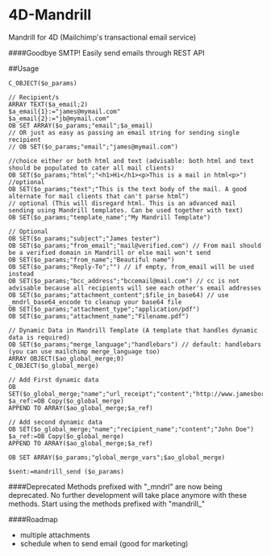 # 4D-Mandrill
Mandrill for 4D (Mailchimp's transactional email service)

####Goodbye SMTP! Easily send emails through REST API

##Usage

```
C_OBJECT($o_params)

// Recipient/s
ARRAY TEXT($a_email;2)
$a_email{1}:="james@mymail.com"
$a_email{2}:="jb@mymail.com"
OB SET ARRAY($o_params;"email";$a_email)
// OR just as easy as passing an email string for sending single recipient
// OB SET($o_params;"email";"james@mymail.com")

//choice either or both html and text (advisable: both html and text should be populated to cater all mail clients)
OB SET($o_params;"html";"<h1>Hi</h1><p>This is a mail in html<p>")
//optional
OB SET($o_params;"text";"This is the text body of the mail. A good alternate for mail clients that can't parse html")
// optional (This will disregard html. This is an advanced mail sending using Mandrill templates. Can be used together with text)
OB SET($o_params;"template_name";"My Mandrill Template")

// Optional 
OB SET($o_params;"subject";"James tester")
OB SET($o_params;"from_email";"mail@verified.com") // From mail should be a verified domain in Mandrill or else mail won't send
OB SET($o_params;"from_name";"Beautiful name")
OB SET($o_params;"Reply-To";"") // if empty, from_email will be used instead
OB SET($o_params;"bcc_address";"bccemail@mail.com") // cc is not advisable because all recipients will see each other's email addresses
OB SET($o_params;"attachment_content";$file_in_base64) // use _mndrl_base64_encode to cleanup your base64 file
OB SET($o_params;"attachment_type";"application/pdf")
OB SET($o_params;"attachment_name";"Filename.pdf")

// Dynamic Data in Mandrill Template (A template that handles dynamic data is required)
OB SET($o_params;"merge_language";"handlebars") // default: handlebars (you can use mailchimp merge_language too)
ARRAY OBJECT($ao_global_merge;0)
C_OBJECT($o_global_merge)

// Add First dynamic data
OB SET($o_global_merge;"name";"url_receipt";"content";"http://www.jamesborillo.com/receipt/12345.html")
$a_ref:=OB Copy($o_global_merge)
APPEND TO ARRAY($ao_global_merge;$a_ref)

// Add second dynamic data
OB SET($o_global_merge;"name";"recipient_name";"content";"John Doe")
$a_ref:=OB Copy($o_global_merge)
APPEND TO ARRAY($ao_global_merge;$a_ref)

OB SET ARRAY($o_params;"global_merge_vars";$ao_global_merge)

$sent:=mandrill_send ($o_params)
```
####Deprecated
Methods prefixed with "\_mndrl" are now being deprecated. No further development will take place anymore with these methods. Start using the methods prefixed with "mandrill_"

####Roadmap
- multiple attachments
- schedule when to send email (good for marketing)
